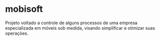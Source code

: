 # mobisoft
Projeto voltado a controle de alguns processos de uma empresa especializada em móveis sob medida, visando simplificar e otimizar suas operações.
